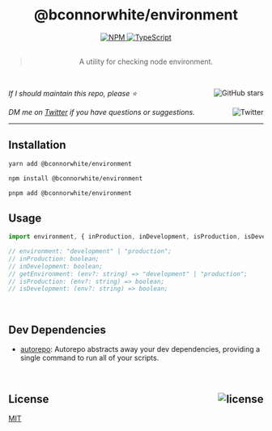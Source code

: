 <!--BEGIN HEADER-->
<div id="top" align="center">
  <h1>@bconnorwhite/environment</h1>
  <a href="https://npmjs.com/package/@bconnorwhite/environment">
    <img alt="NPM" src="https://img.shields.io/npm/v/@bconnorwhite/environment.svg">
  </a>
  <a href="https://github.com/bconnorwhite/environment">
    <img alt="TypeScript" src="https://img.shields.io/github/languages/top/bconnorwhite/environment.svg">
  </a>
</div>

<br />

<blockquote align="center">A utility for checking node environment.</blockquote>

<br />

_If I should maintain this repo, please ⭐️_
<a href="https://github.com/bconnorwhite/environment">
  <img align="right" alt="GitHub stars" src="https://img.shields.io/github/stars/bconnorwhite/environment?label=%E2%AD%90%EF%B8%8F&style=social">
</a>

_DM me on [Twitter](https://twitter.com/bconnorwhite) if you have questions or suggestions._
<a href="https://twitter.com/bconnorwhite">
  <img align="right" alt="Twitter" src="https://img.shields.io/twitter/url?label=%40bconnorwhite&style=social&url=https%3A%2F%2Ftwitter.com%2Fbconnorwhite">
</a>

---
<!--END HEADER-->

## Installation

```sh
yarn add @bconnorwhite/environment
```

```sh
npm install @bconnorwhite/environment
```

```sh
pnpm add @bconnorwhite/environment
```

## Usage
```js
import environment, { inProduction, inDevelopment, isProduction, isDevelopment, getEnvironment } from "@bconnorwhite/environment";

// environment: "development" | "production";
// inProduction: boolean;
// inDevelopment: boolean;
// getEnvironment: (env?: string) => "development" | "production";
// isProduction: (env?: string) => boolean;
// isDevelopment: (env?: string) => boolean;
```

<!--BEGIN FOOTER-->

<br />

<h2>Dev Dependencies</h2>

- [autorepo](https://www.npmjs.com/package/autorepo): Autorepo abstracts away your dev dependencies, providing a single command to run all of your scripts.

<br />

<h2 id="license">License <a href="https://opensource.org/licenses/MIT"><img align="right" alt="license" src="https://img.shields.io/npm/l/@bconnorwhite/environment.svg"></a></h2>

[MIT](https://opensource.org/licenses/MIT)
<!--END FOOTER-->
